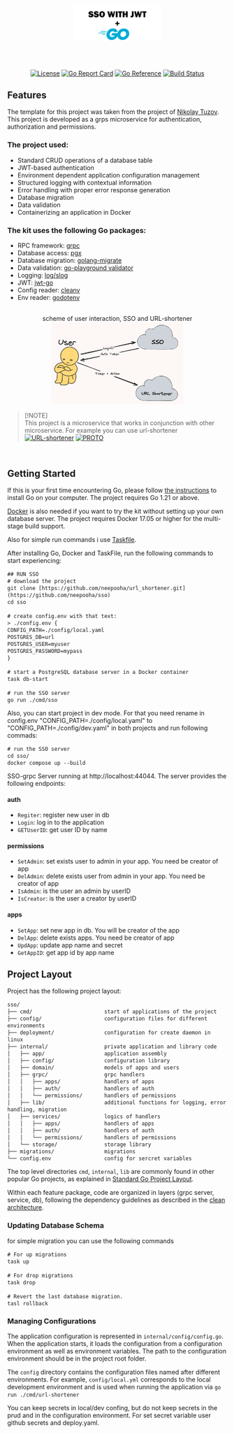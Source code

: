 <div align="center">
  <picture>
    <source media="(prefers-color-scheme: dark)" srcset="https://github.com/neepooha/sso/raw/main/assets/images/logo-white.png">
    <img alt="logo" src="https://github.com/neepooha/sso/raw/main/assets/images/logo-black.png" width="40%">
  </picture>
</div>

<br><br>

<div align="center">
  
[![License](https://img.shields.io/badge/License-MIT-red)](#license)
[![Go Report Card](https://goreportcard.com/badge/github.com/neepooha/sso)](https://goreportcard.com/report/github.com/neepooha/sso)
[![Go Reference](https://pkg.go.dev/badge/github.com/neepooha/url_shortener.svg)](https://pkg.go.dev/github.com/neepooha/url_shortener)
[![Build Status](https://github.com/neepooha/url_shortener/actions/workflows/deploy.yml/badge.svg)](https://github.com/neepooha/url_shortener/actions/workflows/deploy.yml)
<br>
</div>

## Features
The template for this project was taken from the project of [Nikolay Tuzov](https://github.com/JustSkiv).
This project is developed as a grps microservice for authentication, authorization and permissions.

### The project used:

* Standard CRUD operations of a database table
* JWT-based authentication
* Environment dependent application configuration management
* Structured logging with contextual information
* Error handling with proper error response generation
* Database migration
* Data validation
* Containerizing an application in Docker
 
### The kit uses the following Go packages:

* RPC framework: [grpc](google.golang.org/grpc)
* Database access: [pgx](https://github.com/jackc/pgx)
* Database migration: [golang-migrate](https://github.com/golang-migrate/migrate)
* Data validation: [go-playground validator](https://github.com/go-playground/validator)
* Logging: [log/slog](https://pkg.go.dev/golang.org/x/exp/slog)
* JWT: [jwt-go](https://github.com/dgrijalva/jwt-go)
* Config reader: [cleanv](github.com/ilyakaznacheev/cleanenv)  
* Env reader: [godotenv](github.com/joho/godotenv)
<br>

<div align="center">
  scheme of user interaction, SSO and URL-shortener
  <br>
  <picture>
    <img alt="scheme" src="https://github.com/neepooha/sso/raw/main/assets/images/scheme.png" width="60%">
  </picture>
</div>

> [!NOTE]\
> This project is a microservice that works in conjunction with other microservice. For example you can use url-shortener
[![URL-shortener](https://github-readme-stats.vercel.app/api/pin/?username=neepooha&repo=url_shortener&border_color=1F6FEB&bg_color=0D1117&title_color=C9D1D9&text_color=8B949E&icon_color=1F6FEB)](https://github.com/neepooha/url_shortener)
[![PROTO](https://github-readme-stats.vercel.app/api/pin/?username=neepooha&repo=protos&border_color=1F6FEB&bg_color=0D1117&title_color=C9D1D9&text_color=8B949E&icon_color=1F6FEB)](https://github.com/neepooha/protos)
<br>


## Getting Started

If this is your first time encountering Go, please follow [the instructions](https://golang.org/doc/install) to install Go on your computer. 
The project requires Go 1.21 or above.

[Docker](https://www.docker.com/get-started) is also needed if you want to try the kit without setting up your own database server.
The project requires Docker 17.05 or higher for the multi-stage build support.

Also for simple run commands i use [Taskfile](https://taskfile.dev/installation/). 

After installing Go, Docker and TaskFile, run the following commands to start experiencing:
```shell
## RUN SSO
# download the project
git clone [https://github.com/neepooha/url_shortener.git](https://github.com/neepooha/sso)
cd sso

# create config.env with that text:
> ./config.env {
CONFIG_PATH=./config/local.yaml
POSTGRES_DB=url
POSTGRES_USER=myuser
POSTGRES_PASSWORD=mypass
}

# start a PostgreSQL database server in a Docker container
task db-start

# run the SSO server
go run ./cmd/sso
```
Also, you can start project in dev mode. For that you need rename in config.env
"CONFIG_PATH=./config/local.yaml" to "CONFIG_PATH=./config/dev.yaml" in both projects
and run following commads:
```shell
# run the SSO server
cd sso/
docker compose up --build
```
SSO-grpc Server running at http://localhost:44044. The server provides the following endpoints:
#### auth
* `Regiter`: register new user in db
* `Login`: log in to the application
* `GETUserID`: get user ID by name

#### permissions
* `SetAdmin`: set exists user to admin in your app. You need be creator of app
* `DelAdmin`: delete exists user from admin in your app. You need be creator of app
* `IsAdmin`: is the user an admin by userID
* `IsCreator`: is the user a creator by userID

#### apps
* `SetApp`: set new app in db. You will be creator of the app
* `DelApp`: delete exists apps. You need be creator of app
* `UpdApp`: update app name and secret
* `GetAppID`: get app id by app name

## Project Layout
Project has the following project layout:
```
sso/
├── cmd/                       start of applications of the project
├── config/                    configuration files for different environments
├── deployment/                configuration for create daemon in linux
├── internal/                  private application and library code
│   ├── app/                   application assembly
│   ├── config/                configuration library
│   ├── domain/                models of apps and users
│   ├── grpc/                  grpc handlers
│   │   ├── apps/              handlers of apps
│   │   ├── auth/              handlers of auth
│   │   └── permissions/       handlers of permissions
│   ├── lib/                   additional functions for logging, error handling, migration
│   ├── services/              logics of handlers
│   │   ├── apps/              handlers of apps
│   │   ├── auth/              handlers of auth
│   │   └── permissions/       handlers of permissions
│   └── storage/               storage library
├── migrations/                migrations
└── config.env                 config for sercret variables
```
The top level directories `cmd`, `internal`, `lib` are commonly found in other popular Go projects, as explained in
[Standard Go Project Layout](https://github.com/golang-standards/project-layout).

Within each feature package, code are organized in layers (grpc server, service, db), following the dependency guidelines
as described in the [clean architecture](https://blog.cleancoder.com/uncle-bob/2012/08/13/the-clean-architecture.html).

### Updating Database Schema
for simple migration you can use the following commands
```shell
# For up migrations
task up

# For drop migrations
task drop

# Revert the last database migration.
tasl rollback
```
### Managing Configurations

The application configuration is represented in `internal/config/config.go`. When the application starts,
it loads the configuration from a configuration environment as well as environment variables. The path to the configuration environment
should be in the project root folder.

The `config` directory contains the configuration files named after different environments. For example,
`config/local.yml` corresponds to the local development environment and is used when running the application 
via `go run ./cmd/url-shortener`

You can keep secrets in local/dev confing, but do not keep secrets in the prud and in the configuration environment.
For set secret variable user github secrets and deploy.yaml.
